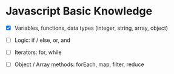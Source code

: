 # Javascript Basic Knowledge

- [x] Variables, functions, data types (integer, string, array, object)
- [ ] Logic: if / else, or, and
- [ ] Iterators: for, while
- [ ] Object / Array methods: forEach, map, filter, reduce

